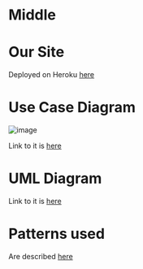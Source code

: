 # Middle
# Our Site
Deployed on Heroku [here](https://stormy-meadow-76982.herokuapp.com/api/v1/company/ucu.edu.ua)
# Use Case Diagram
![image](https://user-images.githubusercontent.com/91615487/205441658-7bde3713-2c8a-490f-8919-e7fa5b3d0cbd.png)


Link to it is [here](https://drive.google.com/file/d/1sbqMWllOCk__RWYNQouIqdWPiZuVh0YC/view?usp=sharing)
# UML Diagram
Link to it is [here](https://github.com/soniaymkvaa/Middle/blob/master/uml_diagram.png?raw=true)
# Patterns used
Are described [here](https://github.com/soniaymkvaa/Middle/blob/master/patterns.txt) 
